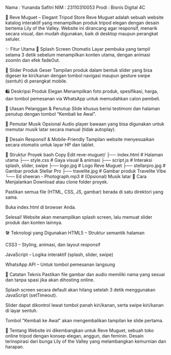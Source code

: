 Nama : Yunanda Safitri
NIM : 23110310053
Prodi : Bisnis Digital 4C

🌸 Reve Muguet – Elegant Tripod Store
Reve Muguet adalah sebuah website katalog interaktif yang menampilkan produk tripod elegan dengan desain bertema Lily of the Valley. Website ini dirancang agar responsif, menarik secara visual, dan mudah digunakan, baik di desktop maupun perangkat seluler.

✨ Fitur Utama
🌟 Splash Screen Otomatis
Layar pembuka yang tampil selama 3 detik sebelum menampilkan konten utama, dengan animasi zoomIn dan efek fadeOut.

📸 Slider Produk Geser
Tampilan produk dalam bentuk slider yang bisa digeser ke kiri/kanan dengan tombol navigasi maupun gesture swipe (sentuh) di perangkat mobile.

🛍️ Deskripsi Produk Elegan
Menampilkan foto produk, spesifikasi, harga, dan tombol pemesanan via WhatsApp untuk memudahkan calon pembeli.

💬 Ulasan Pelanggan & Penutup
Slide khusus berisi testimoni dan halaman penutup dengan tombol “Kembali ke Awal”.

🎵 Pemutar Musik Opsional
Audio player bawaan yang bisa digunakan untuk memutar musik latar secara manual (tidak autoplay).

📱 Desain Responsif & Mobile-Friendly
Tampilan website menyesuaikan secara otomatis untuk layar HP dan tablet.

📁 Struktur Proyek
bash
Copy
Edit
reve-muguet/
├── index.html        # Halaman utama
├── style.css         # Gaya visual & animasi
├── script.js         # Interaksi splash, slider, swipe
├── logo.jpg          # Logo Reve Muguet
├── stellarpro.jpg    # Gambar produk Stellar Pro
├── travelite.jpg     # Gambar produk Travelite Vibe
└── Ed sheeran - Photograph.mp3  # (Opsional) Musik latar
🚀 Cara Menjalankan
Download atau clone folder proyek.

Pastikan semua file (HTML, CSS, JS, gambar) berada di satu direktori yang sama.

Buka index.html di browser Anda.

Selesai! Website akan menampilkan splash screen, lalu memuat slider produk dan konten lainnya.

🛠️ Teknologi yang Digunakan
HTML5 – Struktur semantik halaman

CSS3 – Styling, animasi, dan layout responsif

JavaScript – Logika interaktif (splash, slider, swipe)

WhatsApp API – Untuk tombol pemesanan langsung

🧩 Catatan Teknis
Pastikan file gambar dan audio memiliki nama yang sesuai dan tanpa spasi jika akan dihosting online.

Splash screen secara default akan hilang setelah 3 detik menggunakan JavaScript (setTimeout).

Slider dapat dikontrol lewat tombol panah kiri/kanan, serta swipe kiri/kanan di layar sentuh.

Tombol "Kembali ke Awal" akan mengembalikan tampilan ke slide pertama.

🧡 Tentang
Website ini dikembangkan untuk Reve Muguet, sebuah toko online tripod dengan konsep elegan, anggun, dan feminin. Desain terinspirasi dari bunga Lily of the Valley yang melambangkan kemurnian dan harapan.

